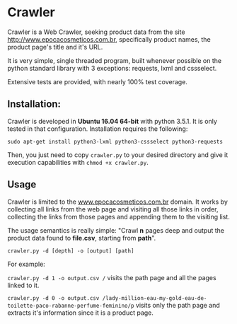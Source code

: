 # Crawler

Crawler is a Web Crawler, seeking product data from the site http://www.epocacosmeticos.com.br, specifically product names, the product page's title and it's URL.

It is very simple, single threaded program, built whenever possible on the python standard library with 3 exceptions: requests, lxml and cssselect.

Extensive tests are provided, with nearly 100% test coverage.
 
## Installation:

Crawler is developed in **Ubuntu 16.04 64-bit** with python 3.5.1. It is only tested in that configuration.
Installation requires the following:

`sudo apt-get install python3-lxml python3-cssselect python3-requests`

Then, you just need to copy `crawler.py` to your desired directory and give it execution capabilities with `chmod +x crawler.py`.

## Usage

Crawler is limited to the www.epocacosmeticos.com.br domain. It works by collecting all links from the web page and visiting all those links in order, collecting the links from those pages and appending them to the visiting list.

The usage semantics is really simple: "Crawl **n** pages deep and output the product data found to **file.csv**, starting from **path**".

`crawler.py -d [depth] -o [output] [path]`

For example:

`crawler.py -d 1 -o output.csv /` visits the path page and all the pages linked to it.

`crawler.py -d 0 -o output.csv /lady-million-eau-my-gold-eau-de-toilette-paco-rabanne-perfume-feminino/p` visits only the path page and extracts it's information since it is a product page.
